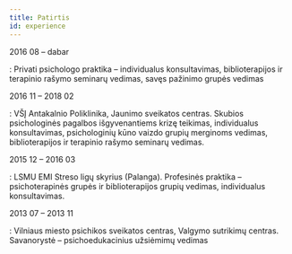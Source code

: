 ```yaml
---
title: Patirtis
id: experience
---
```

2016 08 – dabar

: Privati psichologo praktika – individualus konsultavimas, biblioterapijos ir terapinio rašymo seminarų vedimas, savęs pažinimo grupės vedimas

2016 11 – 2018 02

: VŠĮ Antakalnio Poliklinika, Jaunimo sveikatos centras. Skubios psichologinės pagalbos išgyvenantiems krizę teikimas, individualus konsultavimas, psichologinių kūno vaizdo grupių merginoms vedimas, biblioterapijos ir terapinio rašymo seminarų vedimas.

2015 12 – 2016 03

: LSMU EMI Streso ligų skyrius (Palanga). Profesinės praktika – psichoterapinės grupės ir biblioterapijos grupių vedimas, individualus konsultavimas.

2013 07 – 2013 11

: Vilniaus miesto psichikos sveikatos centras, Valgymo sutrikimų centras. Savanorystė – psichoedukacinius užsiėmimų vedimas
